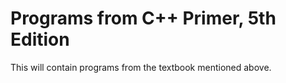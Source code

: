# Programs from C++ Primer, 5th Edition

This will contain programs from the textbook mentioned above.
